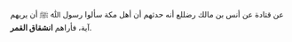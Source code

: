 عن قتادة عن أنس بن مالك رضللع  أنه حدثهم أن أهل مكة سألوا رسول ﷲ ﷺ أن يريهم آية، فأراهم **انشقاق القمر**.
